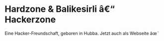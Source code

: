 # Hardzone & Balikesirli â€“ Hackerzone

Eine Hacker-Freundschaft, geboren in Hubba. Jetzt auch als Webseite âœ¨
 
